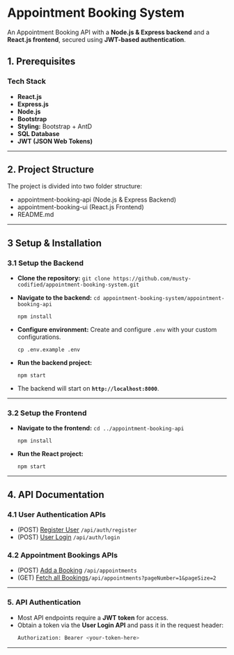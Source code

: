 # Appointment Booking System

An Appointment Booking API with a **Node.js & Express backend** and a **React.js frontend**, secured using 
**JWT-based authentication**.

## 1. Prerequisites ##
### Tech Stack ###
- **React.js**
- **Express.js**
- **Node.js**
- **Bootstrap** 
- **Styling:** Bootstrap + AntD
- **SQL Database** 
- **JWT (JSON Web Tokens)**

---

## 2. Project Structure ##

The project is divided into two folder structure:

- appointment-booking-api (Node.js & Express Backend)
- appointment-booking-ui (React.js Frontend)
- README.md

---

## 3 Setup & Installation ##

### 3.1 Setup the Backend ###

- **Clone the repository:**
  `git clone https://github.com/musty-codified/appointment-booking-system.git`
- **Navigate to the backend:**
  `cd appointment-booking-system/appointment-booking-api`

  `npm install`
- **Configure environment:** Create and configure `.env` with your custom configurations.

  `cp .env.example .env`
- **Run the backend project:**

  `npm start`

- The backend will start on **`http://localhost:8000`**.

---

### 3.2 Setup the Frontend ###
- **Navigate to the frontend:**
  `cd ../appointment-booking-api`

  `npm install`
- **Run the React project:**

  `npm start`

---

## 4. API Documentation ##

### 4.1 User Authentication APIs ###

- (POST) [Register  User](http://localhost:8000/api/auth/register) `/api/auth/register`
- (POST) [User Login](http://localhost:8000/api/auth/login) `/api/auth/login`

### 4.2 Appointment Bookings APIs ###

- (POST) [Add a Booking](http://localhost:8000/api/appointments) `/api/appointments`
- (GET)  [Fetch all Bookings](http://localhost:8000/api/appointments)`/api/appointments?pageNumber=1&pageSize=2`

---

### 5. API Authentication

- Most API endpoints require a **JWT token** for access.
- Obtain a token via the **User Login API** and pass it in the request header:
  ```sh
  Authorization: Bearer <your-token-here>
  ```

---
